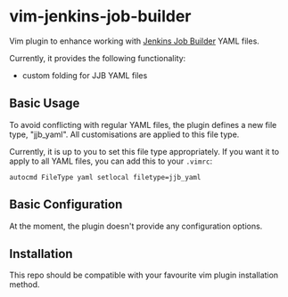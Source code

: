 # vim-jenkins-job-builder

Vim plugin to enhance working with [Jenkins Job
Builder](https://docs.openstack.org/infra/jenkins-job-builder/) YAML
files.

Currently, it provides the following functionality:

* custom folding for JJB YAML files

## Basic Usage

To avoid conflicting with regular YAML files, the plugin defines a new
file type, "jjb\_yaml".  All customisations are applied to this file
type.

Currently, it is up to you to set this file type appropriately.  If you
want it to apply to all YAML files, you can add this to your `.vimrc`:

```vim
autocmd FileType yaml setlocal filetype=jjb_yaml
```

## Basic Configuration

At the moment, the plugin doesn't provide any configuration options.

## Installation

This repo should be compatible with your favourite vim plugin
installation method.
